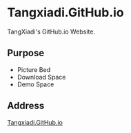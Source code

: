 # Tangxiadi.GitHub.io

TangXiadi's GitHub.io Website.

## Purpose
- Picture Bed
- Download Space
- Demo Space

## Address
[Tangxiadi.GitHub.io](http://tangxiadi.github.io/)